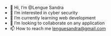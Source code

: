 - 👋 Hi, I’m @Lengue Sandra
- 👀 I’m interested in cyber security
- 🌱 I’m currently learning web development
- 💞️ I’m looking to collaborate on any application
- 📫 How to reach me lenguesandra@gmail.com

<!---
1005fcv48/1005fcv48 is a ✨ special ✨ repository because its `README.md` (this file) appears on your GitHub profile.
You can click the Preview link to take a look at your changes.
--->
